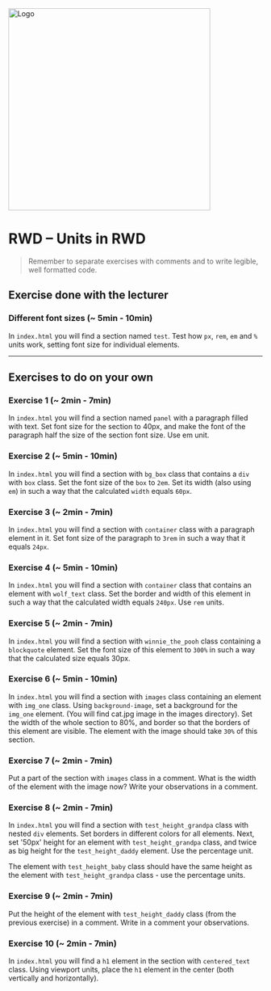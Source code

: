 <img alt="Logo" src="http://coderslab.pl/svg/logo-coderslab.svg" width="400">

# RWD &ndash; Units in RWD

> Remember to separate exercises with comments and to write legible, well formatted code.

## Exercise done with the lecturer

### Different font sizes  (~ 5min - 10min)

In `index.html` you will find a section named `test`. Test how `px`, `rem`, `em` and `%` units work, setting font size for individual elements.

-------------------------------------------------------------------------------

## Exercises to do on your own

### Exercise 1 (~ 2min - 7min)

In `index.html` you will find a section named `panel` with a paragraph filled with text.
Set font size for the section to 40px, and make the font of the paragraph half the size of the section font size.
Use em unit.

### Exercise 2 (~ 5min - 10min)

In `index.html` you will find a section with `bg_box` class that contains a `div` with `box` class.
Set the font size of the `box` to `2em`. Set its width (also using `em`) in such a way that the calculated `width` equals `60px`.

### Exercise 3 (~ 2min - 7min)

In `index.html` you will find a section with `container` class with a paragraph element in it.
Set font size of the paragraph to `3rem` in such a way that it equals `24px`.

### Exercise 4 (~ 5min - 10min)

In `index.html` you will find a section with `container` class that contains an element with `wolf_text` class.
Set the border and width of this element in such a way that the calculated width equals `240px`. Use `rem` units.

### Exercise 5 (~ 2min - 7min)

In `index.html` you will find a section with `winnie_the_pooh` class containing a `blockquote` element.
Set the font size of this element to `300%` in such a way that the calculated size equals 30px.

### Exercise 6 (~ 5min - 10min)

In `index.html` you will find a section with `images` class containing an element with `img_one` class.
Using `background-image`, set a background for the `img_one` element. (You will find cat.jpg image in the images directory).
Set the width of the whole section to 80%, and border so that the borders of this element are visible.
The element with the image should take `30%` of this section.

### Exercise 7 (~ 2min - 7min)

Put a part of the section with `images` class in a comment. What is the width of the element with the image now?
Write your observations in a comment.

### Exercise 8 (~ 2min - 7min)

In `index.html` you will find a section with `test_height_grandpa` class with nested `div` elements.
Set borders in different colors for all elements. Next, set '50px' height for an element with `test_height_grandpa` class, and twice as big height for the `test_height_daddy` element.
Use the percentage unit.

The element with `test_height_baby` class should have the same height as the element with `test_height_grandpa` class - use the percentage units.

### Exercise 9 (~ 2min - 7min)

Put the height of the element with `test_height_daddy` class (from the previous exercise) in a comment. Write in a comment your observations.

### Exercise 10 (~ 2min - 7min)

In `index.html` you will find a `h1` element in the section with `centered_text` class.
Using viewport units, place the `h1` element in the center (both vertically and horizontally).
